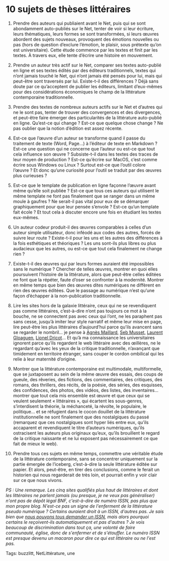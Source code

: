 # 10 sujets de thèses littéraires

1. Prendre des auteurs qui publiaient avant le Net, puis qui se sont abondamment auto-publiés sur le Net, tenter de voir si leur écriture, leurs thématiques, leurs formes se sont transformées, si leurs œuvres abordent des sujets nouveaux, provoquent des émotions nouvelles ou pas (hors de question d’exclure l’émotion, le plaisir, sous prétexte qu’on est universitaire). Cette étude commence par les textes et finit par les textes. À travers eux, elle tente d’écrire une histoire en mouvement.

2. Prendre un auteur très actif sur le Net, comparer ses textes auto-publié en ligne et ses textes édités par des éditeurs traditionnels, textes qui n’ont jamais touché le Net, qui n’ont jamais été pensés pour lui, mais qui peut-être sont traversés par lui. Existe-t-il des différences ? Déjà sans doute par ce qu’acceptent de publier les éditeurs, limitant d’eux-mêmes pour des considérations économiques le champ de la littérature contemporaine traditionnelle.

3. Prendre des textes de nombreux auteurs actifs sur le Net et d’autres qui ne le sont pas, tenter de trouver des convergences et des divergences, et peut-être faire émerger des particularités de la littérature auto-publié en ligne. Qu’est-ce qui change ? Est-ce que quelque chose change ? Ne pas oublier que la notion d’édition est assez récente.

4. Est-ce que l’œuvre d’un auteur se transforme quand il passe du traitement de texte (Word, Page…) à l’éditeur de texte en Markdown ? Est-ce une question qui ne concerne que l’auteur ou est-ce que tout cela influence son œuvre ? Subsiste-t-il dans les textes des traces de leur moyen de production ? Est-ce qu’écrire sur MacOS, c’est comme écrire sous Windows ou Linux ? Surtout est-ce que l’outil colore l’œuvre ? Et donc qu’une curiosité pour l’outil se traduit par des œuvres plus curieuses ?

5. Est-ce que le template de publication en ligne façonne l’œuvre avant même qu’elle soit publiée ? Est-ce que tous ces auteurs qui utilisent le même template ne font pas finalement que se ranger dans un même moule à gaufres ? Ne serait-il pas vital pour eux de se démarquer graphiquement pour que leur pensée s’envole ? Est-ce qu’un template fait école ? Et tout cela à discuter encore une fois en étudiant les textes eux-mêmes.

6. Un auteur codeur produit-il des œuvres comparables à celles d’un auteur simple utilisateur, donc inféodé aux codes des autres, forcés de suivre leur route ? Existe-t-il pour les uns et les autres des différences à la fois esthétiques et théoriques ? Les uns sont-ils plus libres ou plus audacieux que les autres, ou est-ce que tout cela finalement ne change rien ?

7. Existe-t-il des œuvres qui par leurs formes auraient été impossibles sans le numérique ? Chercher de telles œuvres, montrer en quoi elles poursuivent l’histoire de la littérature, alors que peut-être celles éditées ne font que la répéter, faute d’oser se confronter à la modernité. Montrer en même temps que bien des œuvres dites numériques ne diffèrent en rien des œuvres éditées. Que le passage au numérique n’est qu’une façon d’échapper à la non-publication traditionnelle.

8. Lire les sites hors de la galaxie littéraire, ceux qui ne se revendiquent pas comme littéraires, c’est-à-dire n’ont pas toujours ce mot à la bouche, ne se connectent pas avec ceux qui l’ont, ne les paraphent pas sans cesse, jusqu’à imiter leur style narratif et même leur mise en page, lire peut-être les plus littéraires d’aujourd’hui parce qu’ils avancent sans se regarder le nombril… je pense à [Agnès Maillard](https://blog.monolecte.fr/), [Seb Musset](http://sebmusset.blogspot.fr/), [Laurent Gloaguen](http://embruns.net/), [Lionel Dricot](https://ploum.net/)… Et qu’à ma connaissance les universitaires ignorent parce qu’ils regardent le web littéraire avec des œillères, ne le regardant qu’avec les yeux de la critique traditionnelle, n’avançant que timidement en territoire étranger, sans couper le cordon ombilical qui les relie à leur maternité d’origine.

9. Montrer que la littérature contemporaine est multimodale, multiformelle, que se juxtaposent au sein de la même œuvre des essais, des coups de gueule, des rêveries, des fictions, des commentaires, des critiques, des romans, des thrillers, des récits, de la poésie, des séries, des esquisses, des confidences, des photos, des vidéos, des listes, des inventaires… montrer que tout cela mis ensemble est œuvre et que ceux qui se veulent seulement « littéraires », qui écartent les sous-genres, s’interdisent la théorie, la méchanceté, la révolte, le populaire, le politique… et se réfugient dans le cocon douillet de la littérature institutionnelle ne sont finalement que des nostalgiques du passé (remarquez que ces nostalgiques sont hyper liés entre eux, qu’ils accaparent et revendiquent le titre d’auteurs numériques, qu’ils ostracisent les auteurs plus originaux qu’eux, qu’ils brouillent le regard de la critique naissante et ne lui exposent pas nécessairement ce que fait de mieux le web).

10. Prendre tous ces sujets en même temps, commettre une véritable étude de la littérature contemporaine, sans se concentrer uniquement sur la partie émergée de l’iceberg, c’est-à-dire la seule littérature éditée sur papier. Et alors, peut-être, en tirer des conclusions, comme le ferait un historien qui nous regarderait de très loin, et pourrait enfin y voir clair sur ce que nous vivons.

*PS : Une remarque. Les cinq sites qualifiés plus haut de littéraires et dont les littéraires ne parlent jamais (ou presque, je ne veux pas généraliser) n'ont pas de dépôt légal BNF, c'est-à-dire de numéro ISSN, pas plus que mon propre blog. N'est-ce pas un signe de l'enferment de la littérature pseudo numérique ? Certains auraient droit à un ISSN, d'autres pas. Je sais bien que [nous pouvons tous demander un ISSN](http://www.bnf.fr/fr/professionnels/s_informer_obtenir_issn/s.obtenir_issn.html?first_Art=non), mais alors pourquoi certains le reçoivent-ils automatiquement et pas d'autres ? Je vois beaucoup de discrimination dans tout ça, une volonté de faire communauté, église, donc de s'enfermer et de s'étouffer. Le numéro ISSN est presque devenu un macaron pour dire ce qui est littéraire ou ne l'est pas.*

Tags: buzzlitt, NetLittérature, une